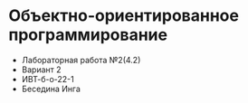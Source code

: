 # Объектно-ориентированное программирование

- Лабораторная работа №2(4.2)
- Вариант 2
- ИВТ-б-о-22-1
- Беседина Инга
